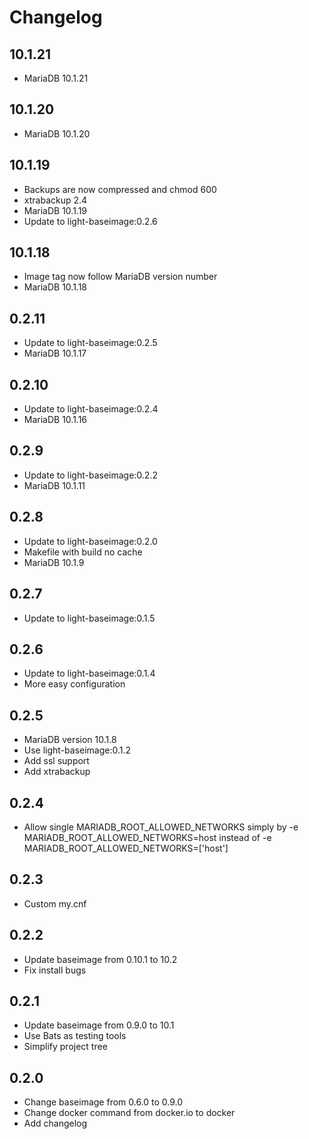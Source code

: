 # Changelog

## 10.1.21
  - MariaDB 10.1.21

## 10.1.20
  - MariaDB 10.1.20

## 10.1.19
  - Backups are now compressed and chmod 600
  - xtrabackup 2.4
  - MariaDB 10.1.19
  - Update to light-baseimage:0.2.6

## 10.1.18
  - Image tag now follow MariaDB version number
  - MariaDB 10.1.18

## 0.2.11
  - Update to light-baseimage:0.2.5
  - MariaDB 10.1.17

## 0.2.10
  - Update to light-baseimage:0.2.4
  - MariaDB 10.1.16

## 0.2.9
  - Update to light-baseimage:0.2.2
  - MariaDB 10.1.11

## 0.2.8
  - Update to light-baseimage:0.2.0
  - Makefile with build no cache
  - MariaDB 10.1.9

## 0.2.7
  - Update to light-baseimage:0.1.5

## 0.2.6
  - Update to light-baseimage:0.1.4
  - More easy configuration

## 0.2.5
  - MariaDB version 10.1.8
  - Use light-baseimage:0.1.2
  - Add ssl support
  - Add xtrabackup

## 0.2.4
  - Allow single MARIADB_ROOT_ALLOWED_NETWORKS simply by -e MARIADB_ROOT_ALLOWED_NETWORKS=host instead of -e MARIADB_ROOT_ALLOWED_NETWORKS=['host']

## 0.2.3
  - Custom my.cnf

## 0.2.2
  - Update baseimage from 0.10.1 to 10.2
  - Fix install bugs

## 0.2.1
  - Update baseimage from 0.9.0 to 10.1
  - Use Bats as testing tools
  - Simplify project tree

## 0.2.0
  - Change baseimage from 0.6.0 to 0.9.0
  - Change docker command from docker.io to docker
  - Add changelog
